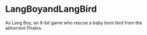# LangBoyandLangBird
As Lang Boy, an 8-bit game who rescue a baby born bird from the abhorrent Pirates. 
